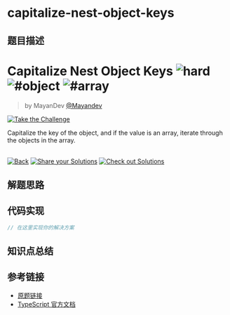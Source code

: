 # capitalize-nest-object-keys

## 题目描述

<!--info-header-start--><h1>Capitalize Nest Object Keys <img src="https://img.shields.io/badge/-hard-de3d37" alt="hard"/> <img src="https://img.shields.io/badge/-%23object-999" alt="#object"/> <img src="https://img.shields.io/badge/-%23array-999" alt="#array"/></h1><blockquote><p>by MayanDev <a href="https://github.com/Mayandev" target="_blank">@Mayandev</a></p></blockquote><p><a href="https://tsch.js.org/9775/play" target="_blank"><img src="https://img.shields.io/badge/-Take%20the%20Challenge-3178c6?logo=typescript&logoColor=white" alt="Take the Challenge"/></a> </p><!--info-header-end-->

Capitalize the key of the object, and if the value is an array, iterate through the objects in the array.


<!--info-footer-start--><br><a href="../../README.md" target="_blank"><img src="https://img.shields.io/badge/-Back-grey" alt="Back"/></a> <a href="https://tsch.js.org/9775/answer" target="_blank"><img src="https://img.shields.io/badge/-Share%20your%20Solutions-teal" alt="Share your Solutions"/></a> <a href="https://tsch.js.org/9775/solutions" target="_blank"><img src="https://img.shields.io/badge/-Check%20out%20Solutions-de5a77?logo=awesome-lists&logoColor=white" alt="Check out Solutions"/></a> <!--info-footer-end-->

## 解题思路

<!-- 在这里记录你的解题思路和学习笔记 -->

## 代码实现

```typescript
// 在这里实现你的解决方案
```

## 知识点总结

<!-- 在这里总结相关的 TypeScript 知识点 -->

## 参考链接

- [原题链接](https://github.com/type-challenges/type-challenges/tree/main/questions/09775-hard-capitalize-nest-object-keys)
- [TypeScript 官方文档](https://www.typescriptlang.org/docs/)

